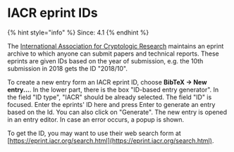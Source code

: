 # IACR eprint IDs

{% hint style="info" %}
Since: 4.1
{% endhint %}

The [International Association for Cryptologic Research](https://www.iacr.org/) maintains an eprint archive to which anyone can submit papers and technical reports. These eprints are given IDs based on the year of submission, e.g. the 10th submission in 2018 gets the ID "2018/10".

To create a new entry form an IACR eprint ID, choose **BibTeX → New entry...**. In the lower part, there is the box "ID-based entry generator". In the field "ID type", "IACR" should be already selected. The field "ID" is focused. Enter the eprints' ID here and press Enter to generate an entry based on the Id. You can also click on "Generate". The new entry is opened in an entry editor. In case an error occurs, a popup is shown.

To get the ID, you may want to use their web search form at [https://eprint.iacr.org/search.html](https://eprint.iacr.org/search.html).

